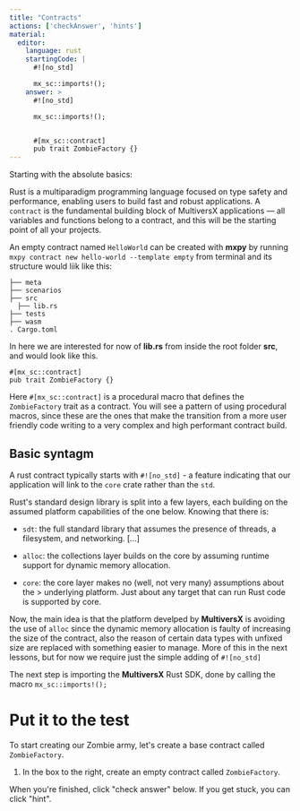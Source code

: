 ```yaml
---
title: "Contracts"
actions: ['checkAnswer', 'hints']
material: 
  editor:
    language: rust
    startingCode: |
      #![no_std]

      mx_sc::imports!();
    answer: > 
      #![no_std]

      mx_sc::imports!();


      #[mx_sc::contract]
      pub trait ZombieFactory {}
---
```



Starting with the absolute basics:

Rust is a multiparadigm  programming language focused on type safety and performance, enabling users to build fast and robust applications. A `contract` is the fundamental building block of MultiversX applications — all variables and functions belong to a contract, and this will be the starting point of all your projects.

An empty contract named `HelloWorld` can be created with **mxpy** by running `mxpy contract new hello-world --template empty` from terminal and its structure would liik like this:

```
├── meta
├── scenarios
├── src
  ├── lib.rs
├── tests
├── wasm
. Cargo.toml
```
In here we are interested for now of **lib.rs** from inside the root folder **src**, and would look like this.

```
#[mx_sc::contract]
pub trait ZombieFactory {}
```

Here `#[mx_sc::contract]` is a procedural macro that defines the `ZombieFactory` trait as a contract. You will see a pattern of using procedural macros, since these are the ones that make the transition from a more user friendly code writing to a very complex and high performant contract build.

## Basic syntagm

A rust contract typically starts with `#![no_std]` - a feature indicating that our application will link to the `core` crate rather than the `std`.

Rust's standard design library is split into a few layers, each building on the assumed platform capabilities of the one below. Knowing that there is:

- `sdt`: the full standard library that assumes the presence of threads, a filesystem, and networking. [...]

- `alloc`: the collections layer builds on the core by assuming runtime support for dynamic memory allocation.

- `core`: the core layer makes no (well, not very many) assumptions about the > underlying platform. Just about any target that can run Rust code is supported by core.

Now, the main idea is that the platform develped by **MultiversX** is avoiding the use of `alloc` since the dynamic memory allocation is faulty of increasing the size of the contract, also the reason of certain data types with unfixed size are replaced with something easier to manage. More of this in the next lessons, but for now we require just the simple adding of `#![no_std]`

The next step is importing the **MultiversX** Rust SDK, done by calling the macro `mx_sc::imports!();`

# Put it to the test

To start creating our Zombie army, let's create a base contract called `ZombieFactory`.

1. In the box to the right, create an empty contract called `ZombieFactory`.

When you're finished, click "check answer" below. If you get stuck, you can click "hint".
